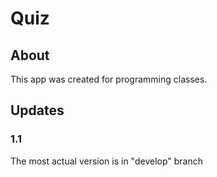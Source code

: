 # Quiz
## About
This app was created for programming classes. 
## Updates

### 1.1 
The most actual version is in "develop" branch 
